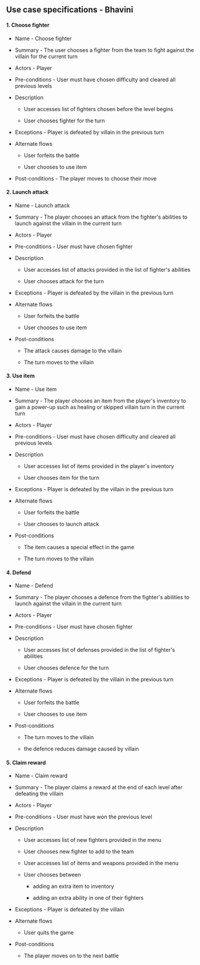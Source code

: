 ## Use case specifications - Bhavini

#### 1.  Choose fighter

- Name - Choose fighter

- Summary - The user chooses a fighter from the team to fight against the villain for the current turn

- Actors - Player

- Pre-conditions - User must have chosen difficulty and cleared all previous levels

- Description
  
  - User accesses list of fighters chosen before the level begins
  
  - User chooses fighter for the turn  

- Exceptions - Player is defeated by villain in the previous turn 

- Alternate flows
  
  - User forfeits the battle
  
  - User chooses to use item

- Post-conditions - The player moves to choose their move

#### 2. Launch attack

- Name - Launch attack

- Summary - The player chooses an attack from the fighter's abilities to launch against the villain in the current turn

- Actors - Player

- Pre-conditions - User must have chosen fighter

- Description
  
  - User accesses list of attacks provided in the list of fighter's abilities
  
  - User chooses attack for the turn  

- Exceptions - Player is defeated by the villain in the previous turn 

- Alternate flows
  
  - User forfeits the battle
  
  - User chooses to use item

- Post-conditions 
  
  - The attack causes damage to the villain
  
  - The turn moves to the villain

#### 3. Use item

- Name - Use item

- Summary - The player chooses an item from the player's inventory to gain a power-up such as healing or skipped villain turn in the current turn

- Actors - Player

- Pre-conditions - User must have chosen difficulty and cleared all previous levels

- Description
  
  - User accesses list of items provided in the player's inventory
  
  - User chooses item for the turn  

- Exceptions - Player is defeated by the villain in the previous turn 

- Alternate flows
  
  - User forfeits the battle
  
  - User chooses to launch attack

- Post-conditions 
  
  - The item causes a special effect in the game
  
  - The turn moves to the villain

#### 4. Defend

- Name - Defend

- Summary - The player chooses a defence from the fighter's abilities to launch against the villain in the current turn

- Actors - Player

- Pre-conditions - User must have chosen fighter

- Description
  
  - User accesses list of defenses provided in the list of fighter's abilities
  
  - User chooses defence for the turn

- Exceptions - Player is defeated by the villain in the previous turn

- Alternate flows
  
  - User forfeits the battle
  
  - User chooses to use item

- Post-conditions
  
  - The turn moves to the villain
  
  - the defence reduces damage caused by villain

#### 5. Claim reward

- Name - Claim reward

- Summary - The player claims a reward at the end of each level after defeating the villain

- Actors - Player

- Pre-conditions - User must have won the previous level

- Description
  
  - User accesses list of new fighters provided in the menu
  
  - User chooses new fighter to add to the team
  
  - User accesses list of items and weapons provided in the menu
  
  - User chooses between 
    
    - adding an extra item to inventory
    
    - adding an extra ability in one of their fighters

- Exceptions - Player is defeated by the villain

- Alternate flows
  
  - User quits the game

- Post-conditions
  
  - The player moves on to the next battle





